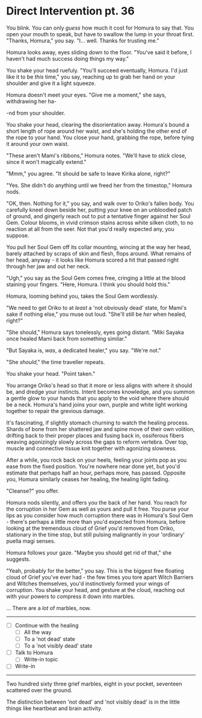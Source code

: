 # Direct Intervention pt. 36

You blink. You can only *guess* how much it cost for Homura to say that. You open your mouth to speak, but have to swallow the lump in your throat first. "Thanks, Homura," you say. "I... well. Thanks for trusting me."

Homura looks away, eyes sliding down to the floor. "You've said it before, I haven't had much success doing things my way."

You shake your head ruefuly. "You'll succeed eventually, Homura. I'd just like it to be *this* time," you say, reaching up to grab her hand on your shoulder and give it a light squeeze.

Homura doesn't meet your eyes. "Give me a moment," she says, withdrawing her ha-

-nd from your shoulder.

You shake your head, clearing the disorientation away. Homura's bound a short length of rope around her waist, and she's holding the other end of the rope to your hand. You close your hand, grabbing the rope, before tying it around your own waist.

"These aren't Mami's ribbons," Homura notes. "We'll have to stick close, since it won't magically extend."

"Mmm," you agree. "It should be safe to leave Kirika alone, right?"

"Yes. She didn't do anything until we freed her from the timestop," Homura nods.

"OK, then. Nothing for it," you say, and walk over to Oriko's fallen body. You carefully kneel down beside her, putting your knee on an unbloodied patch of ground, and gingerly reach out to put a tentative finger against her Soul Gem. Colour blooms, in vivid crimson stains across white silken cloth, to no reaction at all from the seer. Not that you'd really expected any, you suppose.

You pull her Soul Gem off its collar mounting, wincing at the way her head, barely attached by scraps of skin and flesh, flops around. What remains of her head, anyway - it looks like Homura scored a hit that passed right through her jaw and out her neck.

"Ugh," you say as the Soul Gem comes free, cringing a little at the blood staining your fingers. "Here, Homura. I think you should hold this."

Homura, looming behind you, takes the Soul Gem wordlessly.

"We need to get Oriko to at *least* a 'not obviously dead' state, for Mami's sake if nothing else," you muse out loud. "She'll still be *her* when healed, right?"

"She should," Homura says tonelessly, eyes going distant. "Miki Sayaka once healed Mami back from something similar."

"But Sayaka is, *was*, a dedicated healer," you say. "We're not."

"She *should*," the time traveller repeats.

You shake your head. "Point taken."

You arrange Oriko's head so that it more or less aligns with where it should be, and dredge your instincts. Intent becomes knowledge, and you summon a gentle glow to your hands that you apply to the void where there should be a neck. Homura's hand joins your own, purple and white light working together to repair the grevious damage.

It's fascinating, if slightly stomach churning to watch the healing process. Shards of bone from her shattered jaw and spine move of their own volition, drifting back to their proper places and fusing back in, ossiferous fibers weaving agonizingly slowly across the gaps to reform vertebra. Over top, muscle and connective tissue knit together with agonizing slowness.

After a while, you rock back on your heels, feeling your joints pop as you ease from the fixed position. You're nowhere near done yet, but you'd estimate that perhaps half an hour, perhaps more, has passed. Opposite you, Homura similarly ceases her healing, the healing light fading.

"Cleanse?" you offer.

Homura nods silently, and offers you the back of her hand. You reach for the corruption in her Gem as well as yours and pull it free. You purse your lips as you consider how much corruption there was in Homura's Soul Gem - there's perhaps a little more than you'd expected from Homura, before looking at the tremendous cloud of Grief you'd removed from Oriko, stationary in the time stop, but still pulsing malignantly in your 'ordinary' puella magi senses.

Homura follows your gaze. "Maybe you should get rid of that," she suggests.

"Yeah, probably for the better," you say. This is the biggest free floating cloud of Grief you've ever had - the few times you tore apart Witch Barriers and Witches themselves, you'd instinctively formed your wings of corruption. You shake your head, and gesture at the cloud, reaching out with your powers to compress it down into marbles.

... There are a *lot* of marbles, now.

---

- [ ] Continue with the healing
  - [ ] All the way
  - [ ] To a 'not dead' state
  - [ ] To a 'not visibly dead' state
- [ ] Talk to Homura
  - [ ] Write-in topic
- [ ] Write-in

---

Two hundred sixty three grief marbles, eight in your pocket, seventeen scattered over the ground.

The distinction between 'not dead' and 'not visibly dead' is in the little things like heartbeat and brain activity.
